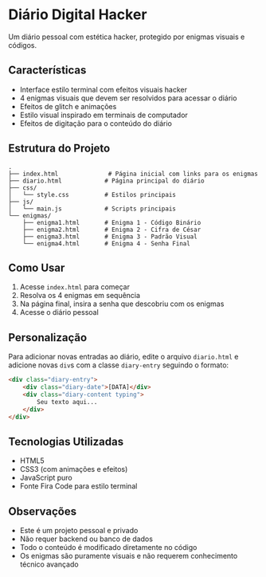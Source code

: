 # Diário Digital Hacker

Um diário pessoal com estética hacker, protegido por enigmas visuais e códigos.

## Características

- Interface estilo terminal com efeitos visuais hacker
- 4 enigmas visuais que devem ser resolvidos para acessar o diário
- Efeitos de glitch e animações
- Estilo visual inspirado em terminais de computador
- Efeitos de digitação para o conteúdo do diário

## Estrutura do Projeto

```
.
├── index.html              # Página inicial com links para os enigmas
├── diario.html            # Página principal do diário
├── css/
│   └── style.css          # Estilos principais
├── js/
│   └── main.js            # Scripts principais
└── enigmas/
    ├── enigma1.html       # Enigma 1 - Código Binário
    ├── enigma2.html       # Enigma 2 - Cifra de César
    ├── enigma3.html       # Enigma 3 - Padrão Visual
    └── enigma4.html       # Enigma 4 - Senha Final
```

## Como Usar

1. Acesse `index.html` para começar
2. Resolva os 4 enigmas em sequência
3. Na página final, insira a senha que descobriu com os enigmas
4. Acesse o diário pessoal

## Personalização

Para adicionar novas entradas ao diário, edite o arquivo `diario.html` e adicione novas `div`s com a classe `diary-entry` seguindo o formato:

```html
<div class="diary-entry">
    <div class="diary-date">[DATA]</div>
    <div class="diary-content typing">
        Seu texto aqui...
    </div>
</div>
```

## Tecnologias Utilizadas

- HTML5
- CSS3 (com animações e efeitos)
- JavaScript puro
- Fonte Fira Code para estilo terminal

## Observações

- Este é um projeto pessoal e privado
- Não requer backend ou banco de dados
- Todo o conteúdo é modificado diretamente no código
- Os enigmas são puramente visuais e não requerem conhecimento técnico avançado 
